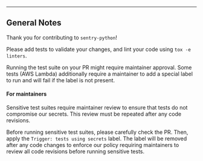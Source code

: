 <!-- Describe your PR here -->

---

## General Notes

Thank you for contributing to `sentry-python`!

Please add tests to validate your changes, and lint your code using `tox -e linters`.

Running the test suite on your PR might require maintainer approval. Some tests (AWS Lambda) additionally require a maintainer to add a special label to run and will fail if the label is not present.

#### For maintainers

Sensitive test suites require maintainer review to ensure that tests do not compromise our secrets. This review must be repeated after any code revisions.

Before running sensitive test suites, please carefully check the PR. Then, apply the `Trigger: tests using secrets` label. The label will be removed after any code changes to enforce our policy requiring maintainers to review all code revisions before running sensitive tests.
